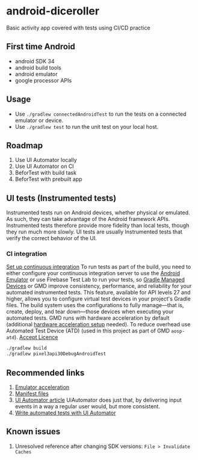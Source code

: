 # android-diceroller
Basic activity app covered with tests using CI/CD practice

## First time Android
- android SDK 34
- android build tools
- android emulator
- google processor APIs

## Usage
- Use `./gradlew connectedAndroidTest` to run the tests on a connected emulator or device.
- Use `./gradlew test` to run the unit test on your local host.

## Roadmap
1. Use UI Automator locally
2. Use UI Automator on CI
3. BeforTest with build task
4. BeforTest with prebuilt app

## UI tests (Instrumented tests)
Instrumented tests run on Android devices, whether physical or emulated. As such, they can take advantage of the Android framework APIs. 
Instrumented tests therefore provide more fidelity than local tests, though they run much more slowly.
UI tests are usually Instrumented tests that verify the correct behavior of the UI.
### CI integration
[Set up continuous integration](https://developer.android.com/studio/projects/continuous-integration)
To run tests as part of the build, you need to either configure your continuous integration server to use the
[Android Emulator](https://developer.android.com/studio/run/emulator-commandline) or use Firebase Test Lab to run your tests, so
[Gradle Managed Devices](https://developer.android.com/studio/test/gradle-managed-devices) or GMD improve consistency, performance, and reliability for your automated instrumented tests. This feature, available for API levels 27 and higher, allows you to configure virtual test devices in your project's Gradle files.
The build system uses the configurations to fully manage—that is, create, deploy, and tear down—those devices when executing your automated tests.
GMD runs with hardware acceleration by default (additional [hardware acceleration setup](https://developer.android.com/studio/run/emulator-acceleration#vm-linux) needed).
To reduce overhead use Automated Test Device (ATD) (used in this project as part of GMD `aosp-atd`).
[Accept Licence](https://developer.android.com/tools/sdkmanager#accept-licenses)
```bash
./gradlew build
./gradlew pixel3api30DebugAndroidTest
```

## Recommended links
1. [Emulator acceleration](https://developer.android.com/studio/run/emulator-acceleration)
2. [Manifest files](https://developer.android.com/guide/topics/manifest/manifest-intro)
3. [UI Automator article](https://medium.com/androiddevelopers/accessing-composables-from-uiautomator-cf316515edc2)
UiAutomator does just that, by delivering input events in a way a regular user would, but more consistent.
4. [Write automated tests with UI Automator](https://developer.android.com/training/testing/other-components/ui-automator)

## Known issues
1. Unresolved reference after changing SDK versions: `File > Invalidate Caches`
